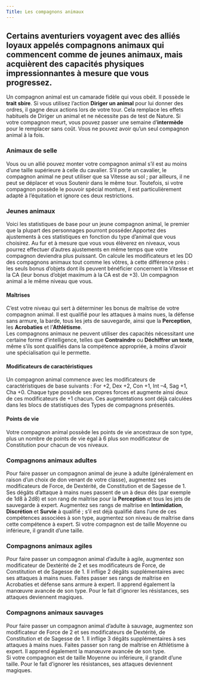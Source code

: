 ```yaml
---
Title: Les compagnons animaux
---
```

Certains aventuriers voyagent avec des alliés loyaux appelés compagnons animaux qui commencent comme de jeunes animaux, mais acquièrent des capacités physiques impressionnantes à mesure que vous progressez.
---
Un compagnon animal est un camarade fidèle qui vous obéit. Il possède le **trait sbire**. Si vous utilisez l’action **Diriger un animal** pour lui donner des ordres, il gagne deux actions lors de votre tour. Cela remplace les effets habituels de Diriger un animal et ne nécessite pas de test de Nature. Si votre compagnon meurt, vous pouvez passer une semaine d’**intermède** pour le remplacer sans coût. Vous ne pouvez avoir qu’un seul compagnon animal à la fois.

### Animaux de selle
Vous ou un allié pouvez monter votre compagnon animal s’il est au moins d’une taille supérieure à celle du cavalier. S’il porte un cavalier, le compagnon animal ne peut utiliser que sa Vitesse au sol ; par ailleurs, il ne peut se déplacer et vous Soutenir dans le même tour. Toutefois, si votre compagnon possède le pouvoir spécial monture, il est particulièrement adapté à l’équitation et ignore ces deux restrictions. 

### Jeunes animaux
Voici les statistiques de base pour un jeune compagnon animal, le premier que la plupart des personnages pourront posséder.Apportez des ajustements à ces statistiques en fonction du type d’animal que vous choisirez. Au fur et à mesure que vous vous élèverez en niveaux, vous pourrez effectuer d’autres ajustements en même temps que votre compagnon deviendra plus puissant. On calcule les modificateurs et les DD des compagnons animaux tout comme les vôtres, à cette différence près : les seuls bonus d’objets dont ils peuvent bénéficier concernent la Vitesse et la CA (leur bonus d’objet maximum à la CA est de +3). Un compagnon animal a le même niveau que vous.

#### Maîtrises
C’est votre niveau qui sert à déterminer les bonus de maîtrise de votre compagnon animal. Il est qualifié pour les attaques à mains nues, la défense sans armure, la barde, tous les jets de sauvegarde, ainsi que la **Perception**, les **Acrobaties** et l’**Athlétisme**.  
Les compagnons animaux ne peuvent utiliser des capacités nécessitant une certaine forme d’intelligence, telles que **Contraindre** ou **Déchiffrer un texte**, même s’ils sont qualifiés dans la compétence appropriée, à moins d’avoir une spécialisation qui le permette.

#### Modificateurs de caractéristiques
Un compagnon animal commence avec les modificateurs de caractéristiques de base suivants : For +2, Dex +2, Con +1, Int –4, Sag +1, Cha +0. Chaque type possède ses propres forces et augmente ainsi deux de ces modificateurs de +1 chacun. Ces augmentations sont déjà calculées dans les blocs de statistiques des Types de compagnons présentés.

#### Points de vie
Votre compagnon animal possède les points de vie ancestraux de son type, plus un nombre de points de vie égal à 6 plus  son modificateur de Constitution pour chacun de vos niveaux.

### Compagnons animaux adultes
Pour faire passer un compagnon animal de jeune à adulte (généralement en raison d’un choix de don venant de votre classe), augmentez ses modificateurs de Force, de Dextérité, de Constitution et de Sagesse de 1. Ses dégâts d’attaque à mains nues passent de un à deux dés (par exemple de 1d8 à 2d8) et son rang de maîtrise pour la **Perception** et tous les jets de sauvegarde à expert. Augmentez ses rangs de maîtrise en **Intimidation**, **Discrétion** et **Survie** à qualifié ; s’il est déjà qualifié dans l’une de ces compétences associées à son type, augmentez son niveau de maîtrise dans cette compétence à expert. Si votre compagnon 
est de taille Moyenne ou inférieure, il grandit d’une taille.

### Compagnons animaux agiles
Pour faire passer un compagnon animal d’adulte à agile, augmentez son modificateur de Dextérité de 2 et ses modificateurs de Force, de Constitution et de Sagesse de 1. Il inflige 2 dégâts supplémentaires avec ses attaques à mains nues. Faites passer ses rangs de maîtrise en Acrobaties et défense sans armure à expert. Il apprend également la manœuvre avancée de son type. Pour le fait d’ignorer les résistances, ses attaques deviennent magiques.

### Compagnons animaux sauvages
Pour faire passer un compagnon animal d’adulte à sauvage, augmentez son modificateur de Force de 2 et ses modificateurs de Dextérité, de Constitution et de Sagesse de 1. Il inflige 3 dégâts supplémentaires à ses attaques à mains nues. Faites passer son rang de maîtrise en Athlétisme à expert. Il apprend également la manœuvre avancée de son type.  
Si votre compagnon est de taille Moyenne ou inférieure, il grandit d’une taille. Pour le fait d’ignorer les résistances, ses attaques deviennent magiques.